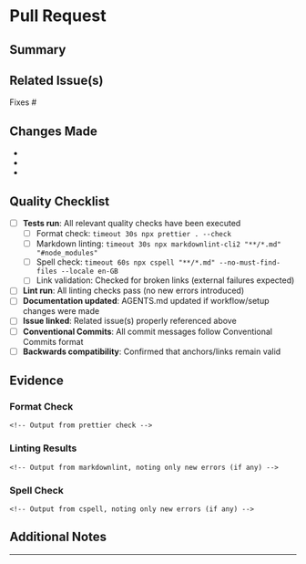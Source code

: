 # Pull Request

## Summary

<!-- Provide a brief description of what this PR does -->

## Related Issue(s)

<!-- Link to the issue this PR addresses using GitHub keywords -->

Fixes #

<!-- or: Closes #, Resolves #, etc. -->

## Changes Made

<!-- Describe the specific changes in this PR -->

-
-
-

## Quality Checklist

- [ ] **Tests run**: All relevant quality checks have been executed
  - [ ] Format check: `timeout 30s npx prettier . --check`
  - [ ] Markdown linting: `timeout 30s npx markdownlint-cli2 "**/*.md" "#node_modules"`
  - [ ] Spell check: `timeout 60s npx cspell "**/*.md" --no-must-find-files --locale en-GB`
  - [ ] Link validation: Checked for broken links (external failures expected)
- [ ] **Lint run**: All linting checks pass (no new errors introduced)
- [ ] **Documentation updated**: AGENTS.md updated if workflow/setup changes were made
- [ ] **Issue linked**: Related issue(s) properly referenced above
- [ ] **Conventional Commits**: All commit messages follow Conventional Commits format
- [ ] **Backwards compatibility**: Confirmed that anchors/links remain valid

## Evidence

<!-- Paste condensed output from quality checks to show they pass -->

### Format Check

```text
<!-- Output from prettier check -->
```

### Linting Results

```text
<!-- Output from markdownlint, noting only new errors (if any) -->
```

### Spell Check

```text
<!-- Output from cspell, noting only new errors (if any) -->
```

## Additional Notes

<!-- Any other context about the PR -->

---

<!--
Instructions for reviewers:
- Verify all quality checks pass
- Ensure no destructive changes without approval
- Confirm documentation is clear and accurate
- Check that changes align with repository conventions
-->
